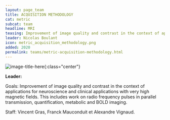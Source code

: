 ```yaml
---
layout: page_team
title: ACQUISITION METHODOLOGY
cat: metric
subcat: team
headline: MRI
teasing: Improvement of image quality and contrast in the context of applications for neuroscience and clinical applications with very high magnetic fields. This includes work on radio frequency pulses in parallel transmission, quantification, metabolic and BOLD imaging. 
leader: Nicolas Boulant
icon: metric_acquisition_methodology.png
added: 2020
permalink: teams/metric-acquisition-methodology.html
---
```


![image-title-here]({{site.url}}{{site.baseurl}}/images/labs/{{page.icon}}){:class="center"}

<b> Leader: </b>
<script>mail2("{{page.leader | replace: " ", "." | downcase}}", "cea", 3, "", "{{page.leader}}")</script>

Goals: Improvement of image quality and contrast in the context of applications for neuroscience and clinical applications with very high magnetic fields. This includes work on radio frequency pulses in parallel transmission, quantification, metabolic and BOLD imaging.

Staff: Vincent Gras, Franck Mauconduit et Alexandre Vignaud.
